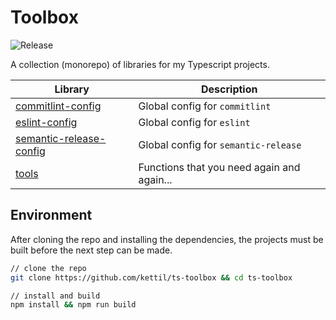 # Toolbox

![Release](https://github.com/kettil/ts-toolbox/workflows/Release/badge.svg)

A collection (monorepo) of libraries for my Typescript projects.

| Library                                                       | Description                                |
| ------------------------------------------------------------- | ------------------------------------------ |
| [commitlint-config](./packages/commitlint-config)             | Global config for `commitlint`             |
| [eslint-config](./packages/eslint-config)                     | Global config for `eslint`                 |
| [semantic-release-config](./packages/semantic-release-config) | Global config for `semantic-release`       |
| [tools](./packages/tools)                                     | Functions that you need again and again... |

## Environment

After cloning the repo and installing the dependencies,
the projects must be built before the next step can be made.

```bash
// clone the repo
git clone https://github.com/kettil/ts-toolbox && cd ts-toolbox

// install and build
npm install && npm run build
```
